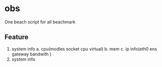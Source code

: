# obs
One beach script for all beachmark

## Feature
1. system info
  a. cpu(modles socket cpu virtual)
  b. mem
  c. ip info(eth0 ens gateway bandwith )
2. system info
